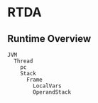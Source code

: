 # RTDA
## Runtime Overview
```
JVM
  Thread
    pc
    Stack
      Frame
        LocalVars
        OperandStack
```